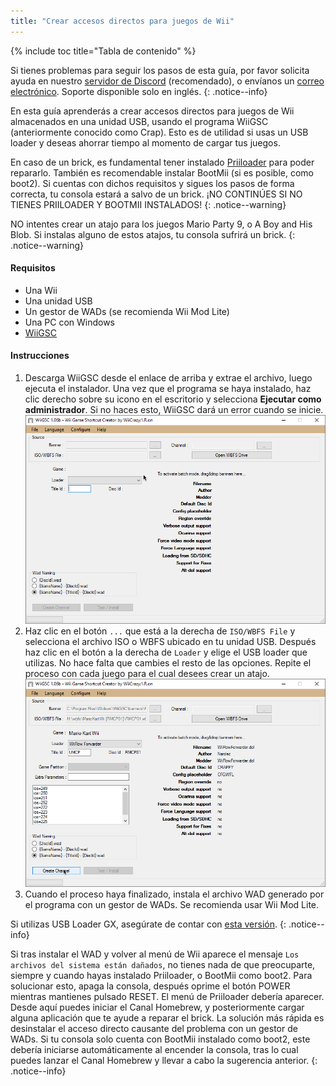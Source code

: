 ```yaml
---
title: "Crear accesos directos para juegos de Wii"
---
```


{% include toc title="Tabla de contenido" %}

Si tienes problemas para seguir los pasos de esta guía, por favor solicita ayuda en nuestro [servidor de Discord](https://discord.gg/rc24) (recomendado), o envíanos un [correo electrónico](mailto:support@riiconnect24.net). Soporte disponible solo en inglés.
{: .notice--info}

En esta guía aprenderás a crear accesos directos para juegos de Wii almacenados en una unidad USB, usando el programa WiiGSC (anteriormente conocido como Crap). Esto es de utilidad si usas un USB loader y deseas ahorrar tiempo al momento de cargar tus juegos.

En caso de un brick, es fundamental tener instalado [Priiloader](/priiloader) para poder repararlo. También es recomendable instalar BootMii (si es posible, como boot2). Si cuentas con dichos requisitos y sigues los pasos de forma correcta, tu consola estará a salvo de un brick. ¡NO CONTINÚES SI NO TIENES PRIILOADER Y BOOTMII INSTALADOS!
{: .notice--warning}

NO intentes crear un atajo para los juegos Mario Party 9, o A Boy and His Blob. Si instalas alguno de estos atajos, tu consola sufrirá un brick.
{: .notice--warning}

#### Requisitos

* Una Wii
* Una unidad USB
* Un gestor de WADs (se recomienda Wii Mod Lite)
* Una PC con Windows
* [WiiGSC](https://wiidatabase.de/downloads/pc-tools/wiigsc-ehemals-crap/)

#### Instrucciones

1. Descarga WiiGSC desde el enlace de arriba y extrae el archivo, luego ejecuta el instalador. Una vez que el programa se haya instalado, haz clic derecho sobre su icono en el escritorio y selecciona **Ejecutar como administrador**. Si no haces esto, WiiGSC dará un error cuando se inicie. ![Pantalla de inicio de WiiGSC](/images/wiigsc/2023-08-21_20-15-34.png)
2. Haz clic en el botón `...` que está a la derecha de `ISO/WBFS File` y selecciona el archivo ISO o WBFS ubicado en tu unidad USB. Después haz clic en el botón a la derecha de `Loader` y elige el USB loader que utilizas. No hace falta que cambies el resto de las opciones. Repite el proceso con cada juego para el cual desees crear un atajo. ![Creando un atajo para Mario Kart Wii](/images/wiigsc/WiiGSC_2023-08-21_20-11-00.png)
3. Cuando el proceso haya finalizado, instala el archivo WAD generado por el programa con un gestor de WADs. Se recomienda usar Wii Mod Lite.

Si utilizas USB Loader GX, asegúrate de contar con [esta versión](https://oscwii.org/library/app/usbloader_gx).
{: .notice--info}

Si tras instalar el WAD y volver al menú de Wii aparece el mensaje `Los archivos del sistema están dañados`, no tienes nada de que preocuparte, siempre y cuando hayas instalado Priiloader, o BootMii como boot2. Para solucionar esto, apaga la consola, después oprime el botón POWER mientras mantienes pulsado RESET. El menú de Priiloader debería aparecer. Desde aquí puedes iniciar el Canal Homebrew, y posteriormente cargar alguna aplicación que te ayude a reparar el brick. La solución más rápida es desinstalar el acceso directo causante del problema con un gestor de WADs. Si tu consola solo cuenta con BootMii instalado como boot2, este debería iniciarse automáticamente al encender la consola, tras lo cual puedes lanzar el Canal Homebrew y llevar a cabo la sugerencia anterior.
{: .notice--info}

